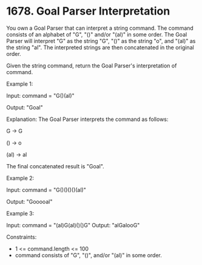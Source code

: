 # 1678. Goal Parser Interpretation

You own a Goal Parser that can interpret a string command. The command consists of an alphabet of "G", "()" and/or "(al)" in some order. The Goal Parser will interpret "G" as the string "G", "()" as the string "o", and "(al)" as the string "al". The interpreted strings are then concatenated in the original order.

Given the string command, return the Goal Parser's interpretation of command.

Example 1:

Input: command = "G()(al)"

Output: "Goal"

Explanation: The Goal Parser interprets the command as follows:

G -> G

() -> o

(al) -> al

The final concatenated result is "Goal".

Example 2:

Input: command = "G()()()()(al)"

Output: "Gooooal"

Example 3:

Input: command = "(al)G(al)()()G"
Output: "alGalooG"

Constraints:

* 1 <= command.length <= 100
* command consists of "G", "()", and/or "(al)" in some order.
